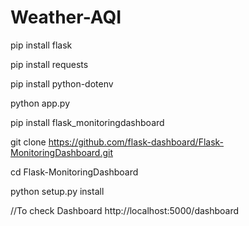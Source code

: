 # Weather-AQI

pip install flask

pip install requests

pip install python-dotenv

python app.py

pip install flask_monitoringdashboard

git clone https://github.com/flask-dashboard/Flask-MonitoringDashboard.git

cd Flask-MonitoringDashboard

python setup.py install


//To check Dashboard
http://localhost:5000/dashboard
